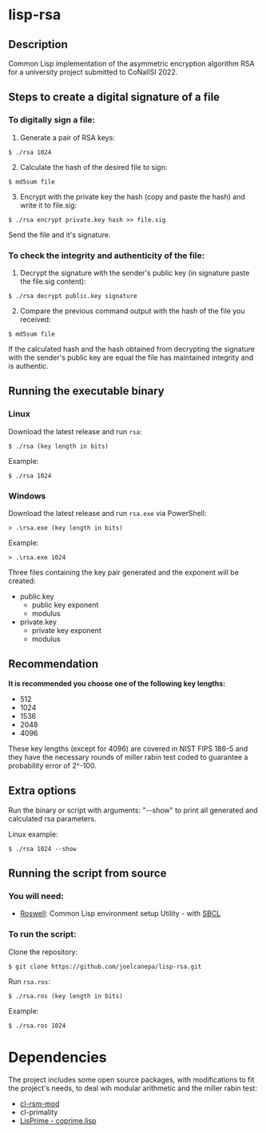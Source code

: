 # lisp-rsa

## Description
Common Lisp implementation of the asymmetric encryption algorithm RSA for a university project submitted to CoNaIISI 2022.

## Steps to create a digital signature of a file
### To digitally sign a file:
1. Generate a pair of RSA keys:
<pre><code>$ ./rsa 1024 </code></pre>

2. Calculate the hash of the desired file to sign:
<pre><code>$ md5sum file </code></pre>

3. Encrypt with the private key the hash (copy and paste the hash) and write it to file.sig:
<pre><code>$ ./rsa encrypt private.key hash >> file.sig</code></pre>

Send the file and it's signature.

### To check the integrity and authenticity of the file:

1. Decrypt the signature with the sender's public key (in signature paste the file.sig content):
<pre><code>$ ./rsa decrypt public.key signature</code></pre>

2. Compare the previous command output with the hash of the file you received:
<pre><code>$ md5sum file </code></pre>

If the calculated hash and the hash obtained from decrypting the signature with the sender's public key are equal the file has maintained integrity and is authentic.

## Running the executable binary

### Linux
Download the latest release and run `rsa`:

<pre><code>$ ./rsa (key length in bits) </code></pre>

Example:

<pre><code>$ ./rsa 1024 </code></pre>

### Windows
Download the latest release and run `rsa.exe` via PowerShell:

<pre><code>> .\rsa.exe (key length in bits) </code></pre>

Example:

<pre><code>> .\rsa.exe 1024 </code></pre>

Three files containing the key pair generated and the exponent will be created:
* public.key
  * public key exponent
  * modulus
* private.key
  * private key exponent
  * modulus

## Recommendation
**It is recommended you choose one of the following key lengths:**

* 512
* 1024
* 1536
* 2048
* 4096

These key lengths (except for 4096) are covered in NIST FIPS 186-5 and they have the necessary rounds of miller rabin test coded to guarantee a probability error of 2^-100.

## Extra options

Run the binary or script with arguments: "--show" to print all generated and calculated rsa parameters.

Linux example:
<pre><code>$ ./rsa 1024 --show</code></pre>

## Running the script from source
### You will need:
* [Roswell](https://roswell.github.io/Home.html): Common Lisp environment setup Utility - with [SBCL](https://www.sbcl.org/)

### To run the script:

Clone the repository:

<pre><code>$ git clone https://github.com/joelcanepa/lisp-rsa.git</code></pre>

Run `rsa.ros`:

<pre><code>$ ./rsa.ros (key length in bits) </code></pre>

Example:

<pre><code>$ ./rsa.ros 1024 </code></pre>

# Dependencies

The project includes some open source packages, with modifications to fit the project's needs, to deal wih modular arithmetic and the miller rabin test:

* [cl-rsm-mod](https://sources.debian.org/src/cl-rsm-mod/1.4/mod.lisp/)
* cl-primality
* [LisPrime - coprime.lisp](https://github.com/dradisavljevic/LisPrime/blob/master/coprime.lisp)
